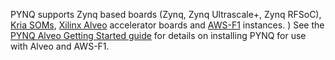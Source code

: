 PYNQ supports Zynq based boards (Zynq, Zynq Ultrascale+, Zynq RFSoC), [Kria SOMs](https://www.xilinx.com/products/som/kria.html), [Xilinx Alveo](https://www.xilinx.com/products/boards-and-kits/alveo.html) accelerator boards and [AWS-F1](https://aws.amazon.com/ec2/instance-types/f1/) instances.
)
See the [PYNQ Alveo Getting Started guide](https://pynq.readthedocs.io/en/latest/getting_started/alveo_getting_started.html) for details on installing PYNQ for use with Alveo and AWS-F1. 
